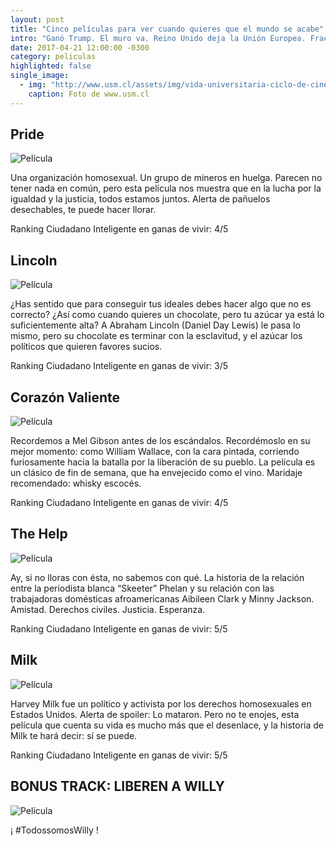 ```yaml
---
layout: post
title: "Cinco películas para ver cuando quieres que el mundo se acabe"
intro: "Ganó Trump. El muro va. Reino Unido deja la Unión Europea. Fracasó el referéndum en Colombia. Las razones para deprimirse son muchas, pero hay muchas otras para levantarse. Aquí, las mejores películas para una tarde de autocuidado, y para recordarnos que la esperanza no está perdida."
date: 2017-04-21 12:00:00 -0300
category: peliculas
highlighted: false
single_image:
  - img: "http://www.usm.cl/assets/img/vida-universitaria-ciclo-de-cine.w700.jpg"
    caption: Foto de www.usm.cl 
---
```

## Pride
![Película](https://upload.wikimedia.org/wikipedia/en/b/bb/Pride_poster.jpg)

Una organización homosexual. Un grupo de mineros en huelga. Parecen no tener nada en común, pero esta película nos muestra que en la lucha por la igualdad y la justicia, todos estamos juntos. Alerta de pañuelos desechables, te puede hacer llorar.

Ranking Ciudadano Inteligente en ganas de vivir: 4/5

## Lincoln
![Película](//upload.wikimedia.org/wikipedia/commons/7/73/Abraham-lincoln-b.jpg)

¿Has sentido que para conseguir tus ideales debes hacer algo que no es correcto? ¿Así como cuando quieres un chocolate, pero tu azúcar ya está lo suficientemente alta? A Abraham Lincoln (Daniel Day Lewis) le pasa lo mismo, pero su chocolate es terminar con la esclavitud, y el azúcar los políticos que quieren favores sucios.

Ranking Ciudadano Inteligente en ganas de vivir: 3/5

## Corazón Valiente
![Película](http://cdn.gq.com.mx/uploads/images/thumbs/201429/corazon_valiente_5014_620x413.jpg)

Recordemos a Mel Gibson antes de los escándalos. Recordémoslo en su mejor momento: como William Wallace, con la cara pintada, corriendo furiosamente hacia la batalla por la liberación de su pueblo. La película es un clásico de fin de semana, que ha envejecido como el vino. Maridaje recomendado: whisky escocés.

Ranking Ciudadano Inteligente en ganas de vivir: 4/5

## The Help
![Película](//cdn.pixabay.com/photo/2016/05/11/19/03/man-1386235_960_720.jpg)

Ay, si no lloras con ésta, no sabemos con qué. La historia de la relación entre la periodista blanca “Skeeter” Phelan y su relación con las trabajadoras domésticas afroamericanas Aibileen Clark y Minny Jackson. Amistad. Derechos civiles. Justicia. Esperanza.

Ranking Ciudadano Inteligente en ganas de vivir: 5/5

## Milk
![Película](https://upload.wikimedia.org/wikipedia/en/b/b5/Help_poster.jpg)

Harvey Milk fue un político y activista por los derechos homosexuales en Estados Unidos. Alerta de spoiler: Lo mataron. Pero no te enojes, esta película que cuenta su vida es mucho más que el desenlace, y la historia de Milk te hará decir: sí se puede.

Ranking Ciudadano Inteligente en ganas de vivir: 5/5

## BONUS TRACK: LIBEREN A WILLY
![Película](https://upload.wikimedia.org/wikipedia/en/b/b5/Free_willy.jpg)

¡ #TodossomosWilly !
